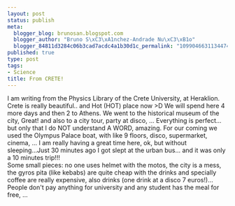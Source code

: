 ```yaml
--- 
layout: post
status: publish
meta: 
  blogger_blog: brunosan.blogspot.com
  blogger_author: "Bruno S\xC3\xA1nchez-Andrade Nu\xC3\xB1o"
  blogger_84811d3284c06b3cad7acdc4a1b30d1c_permalink: "109904663113447466"
published: true
type: post
tags: 
- Science
title: From CRETE!
---
```

I am writing from the Physics Library of the Crete University, at Heraklion. Crete is really beautiful.. and Hot (HOT) place now &gt;D We will spend here 4 more days and then 2 to Athens. We went to the historical museum of the city, Great! and also to a city tour, party at disco, ... Everything is perfect... but only that I do NOT understand A WORD, amazing. For our coming we used the Olympus Palace boat, with like 9 floors, disco, supermarket, cinema, ... I am really having a great time here, ok, but without sleeping...Just 30 minutes ago I got slept at the urban bus... and it was only a 10 minutes trip!!!
<br />Some small pieces: no one uses helmet with the motos, the city is a mess, the gyros pita (like kebabs) are quite cheap with the drinks and specially coffee are really expensive, also drinks (one drink at a disco 7 euros!)... People don't pay anything for university and any student has the meal for free, ...
<br />
